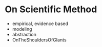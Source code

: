 # On Scientific Method


* empirical, evidence based
* modeling
* abstraction
* OnTheShouldersOfGIants
